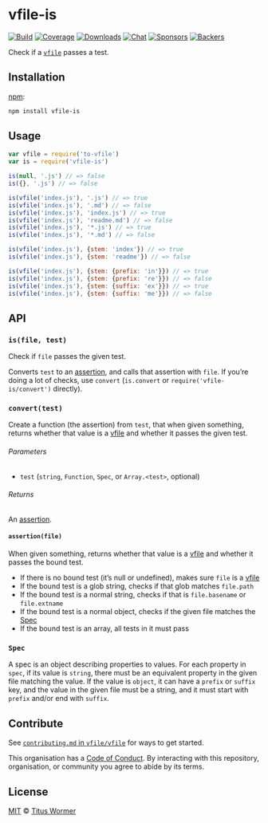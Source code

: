# vfile-is

[![Build][build-badge]][build]
[![Coverage][coverage-badge]][coverage]
[![Downloads][downloads-badge]][downloads]
[![Chat][chat-badge]][chat]
[![Sponsors][sponsors-badge]][collective]
[![Backers][backers-badge]][collective]

Check if a [`vfile`][vfile] passes a test.

## Installation

[npm][]:

```bash
npm install vfile-is
```

## Usage

```js
var vfile = require('to-vfile')
var is = require('vfile-is')

is(null, '.js') // => false
is({}, '.js') // => false

is(vfile('index.js'), '.js') // => true
is(vfile('index.js'), '.md') // => false
is(vfile('index.js'), 'index.js') // => true
is(vfile('index.js'), 'readme.md') // => false
is(vfile('index.js'), '*.js') // => true
is(vfile('index.js'), '*.md') // => false

is(vfile('index.js'), {stem: 'index'}) // => true
is(vfile('index.js'), {stem: 'readme'}) // => false

is(vfile('index.js'), {stem: {prefix: 'in'}}) // => true
is(vfile('index.js'), {stem: {prefix: 're'}}) // => false
is(vfile('index.js'), {stem: {suffix: 'ex'}}) // => true
is(vfile('index.js'), {stem: {suffix: 'me'}}) // => false
```

## API

### `is(file, test)`

Check if `file` passes the given test.

Converts `test` to an [assertion][], and calls that assertion with `file`.
If you’re doing a lot of checks, use `convert` (`is.convert` or
`require('vfile-is/convert')` directly).

### `convert(test)`

Create a function (the assertion) from `test`, that when given something,
returns whether that value is a [vfile][] and whether it passes the given
test.

###### Parameters

*   `test` (`string`, `Function`, `Spec`, or `Array.<test>`, optional)

###### Returns

An [assertion][].

#### `assertion(file)`

When given something, returns whether that value is a [vfile][] and whether it
passes the bound test.

*   If there is no bound test (it’s null or undefined), makes sure `file` is a
    [vfile][]
*   If the bound test is a glob string, checks if that glob matches `file.path`
*   If the bound test is a normal string, checks if that is `file.basename` or
    `file.extname`
*   If the bound test is a normal object, checks if the given file matches the
    [Spec][]
*   If the bound test is an array, all tests in it must pass

### `Spec`

A spec is an object describing properties to values.
For each property in `spec`, if its value is `string`, there must be an
equivalent property in the given file matching the value.
If the value is `object`, it can have a `prefix` or `suffix` key, and the value
in the given file must be a string, and it must start with `prefix` and/or end
with `suffix`.

## Contribute

See [`contributing.md` in `vfile/vfile`][contributing] for ways to get started.

This organisation has a [Code of Conduct][coc].  By interacting with this
repository, organisation, or community you agree to abide by its terms.

## License

[MIT][license] © [Titus Wormer][author]

<!-- Definitions -->

[build-badge]: https://img.shields.io/travis/vfile/vfile-is.svg

[build]: https://travis-ci.org/vfile/vfile-is

[coverage-badge]: https://img.shields.io/codecov/c/github/vfile/vfile-is.svg

[coverage]: https://codecov.io/github/vfile/vfile-is

[downloads-badge]: https://img.shields.io/npm/dm/vfile-is.svg

[downloads]: https://www.npmjs.com/package/vfile-is

[chat-badge]: https://img.shields.io/badge/join%20the%20community-on%20spectrum-7b16ff.svg

[chat]: https://spectrum.chat/unified/vfile

[sponsors-badge]: https://opencollective.com/unified/sponsors/badge.svg

[backers-badge]: https://opencollective.com/unified/backers/badge.svg

[collective]: https://opencollective.com/unified

[npm]: https://docs.npmjs.com/cli/install

[license]: license

[author]: https://wooorm.com

[contributing]: https://github.com/vfile/vfile/blob/master/contributing.md

[coc]: https://github.com/vfile/vfile/blob/master/code-of-conduct.md

[vfile]: https://github.com/vfile/vfile

[assertion]: #assertionfile

[spec]: #spec
